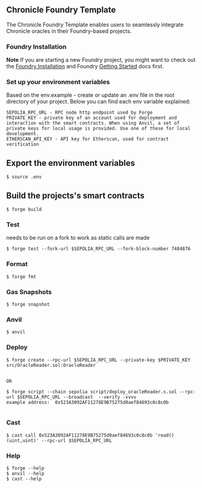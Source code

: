 ## Chronicle Foundry Template

The Chronicle Foundry Template enables users to seamlessly integrate Chronicle oracles in their Foundry-based projects. 


### Foundry Installation

**Note**
 If you are starting a new Foundry project, you might want to check out the [Foundry Installation](https://book.getfoundry.sh/getting-started/installation) and Foundry [Getting Started](https://book.getfoundry.sh/getting-started/first-steps) docs first.



### Set up your environment variables

Based on the env.example - create or update an .env file in the root directory of your project. 
Below you can find each env variable explained:

    SEPOLIA_RPC_URL - RPC node http endpoint used by Forge
    PRIVATE_KEY - private key of an account used for deployment and interaction with the smart contracts. When using Anvil, a set of private keys for local usage is provided. Use one of these for local development.
    ETHERSCAN_API_KEY - API key for Etherscan, used for contract verification


## Export the environment variables

```shell
$ source .env 
```


## Build the projects's smart contracts

```shell
$ forge build
```


### Test

needs to be run on a fork to work as static calls are made
```shell
$ forge test --fork-url $SEPOLIA_RPC_URL --fork-block-number 7484876
```

### Format

```shell
$ forge fmt
```

### Gas Snapshots

```shell
$ forge snapshot
```

### Anvil

```shell
$ anvil
```


### Deploy

```shell
$ forge create --rpc-url $SEPOLIA_RPC_URL --private-key $PRIVATE_KEY src/OracleReader.sol:OracleReader


OR 

$ forge script --chain sepolia script/deploy_oracleReader.s.sol --rpc-url $SEPOLIA_RPC_URL --broadcast  --verify -vvvv
example address:  0x523A3092AF11278E9B75275d0aef84693c0c8c0b


```

### Cast

```shell
$ cast call 0x523A3092AF11278E9B75275d0aef84693c0c8c0b 'read()(uint,uint)' --rpc-url $SEPOLIA_RPC_URL
```

### Help

```shell
$ forge --help
$ anvil --help
$ cast --help
```
